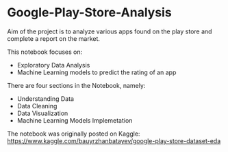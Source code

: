 # Google-Play-Store-Analysis
Aim of the project is to analyze various apps found on the play store and complete a report on the market.

This notebook focuses on:
* Exploratory Data Analysis
* Machine Learning models to predict the rating of an app
 
There are four sections in the Notebook, namely:
* Understanding Data 
* Data Cleaning
* Data Visualization
* Machine Learning Models Implemetation 

The notebook was originally posted on Kaggle: https://www.kaggle.com/bauyrzhanbatayev/google-play-store-dataset-eda
